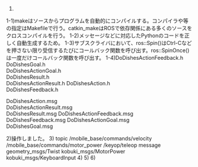 1)
1-1)makeはソースからプログラムを自動的にコンパイルする。コンパイラや等の指定はMakefileで行う。catkin_makeはROSで依存関係にある多くのソースをクロスコンパイルを行う。
1-2)メッセージなどに対応したPythonのコードを正しく自動生成するため。
1-3)サブスクライバにおいて、ros::Spin()はCtrl-Cなどを押さない限り受信するたびにコールバック関数を呼び出す。ros::SpinOnce()は一度だけコールバック関数を呼び出す。
1-4)DoDishesActionFeedback.h  
DoDishesGoal.h   
DoDishesActionGoal.h      
DoDishesResult.h  
DoDishesActionResult.h
DoDishesAction.h      
DoDishesFeedback.h

DoDishesAction.msg          
DoDishesActionResult.msg  
DoDishesResult.msg
DoDishesActionFeedback.msg  
DoDishesFeedback.msg
DoDishesActionGoal.msg      
DoDishesGoal.msg

2)操作しました。
3) topic
/mobile_base/commands/velocity
/mobile_base/commands/motor_power
/keyop/teleop
message
geometry_msgs/Twist
kobuki_msgs/MotorPower
kobuki_msgs/KeyboardInput
4)
5)
6)